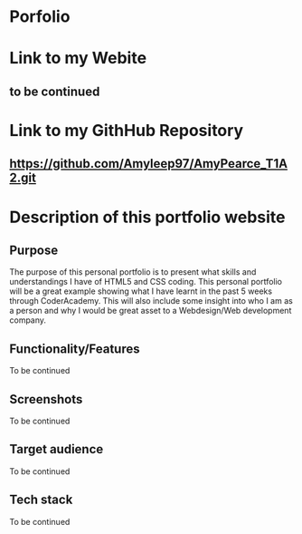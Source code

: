 # Porfolio

# Link to my Webite

## to be continued

# Link to my GithHub Repository

## https://github.com/Amyleep97/AmyPearce_T1A2.git

# Description of this portfolio website

## Purpose

The purpose of this personal portfolio is to present what skills and understandings I have of HTML5 and CSS coding. This personal portfolio will be a great example showing what I have learnt in the past 5 weeks through CoderAcademy. This will also include some insight into who I am as a person and why I would be great asset to a Webdesign/Web development company.

## Functionality/Features

To be continued

## Screenshots

To be continued

## Target audience

To be continued

## Tech stack 

To be continued














